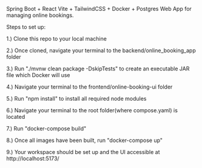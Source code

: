 Spring Boot + React Vite + TailwindCSS + Docker + Postgres Web App for managing online bookings.

Steps to set up:

1.) Clone this repo to your local machine

2.) Once cloned, navigate your terminal to the backend/online_booking_app folder

3.) Run "./mvnw clean package -DskipTests" to create an executable JAR file which Docker will use

4.) Navigate your terminal to the frontend/online-booking-ui folder

5.) Run "npm install" to install all required node modules

6.) Navigate your terminal to the root folder(where compose.yaml) is located

7.) Run "docker-compose build"

8.) Once all images have been built, run "docker-compose up"

9.) Your workspace should be set up and the UI accessible at http://localhost:5173/
